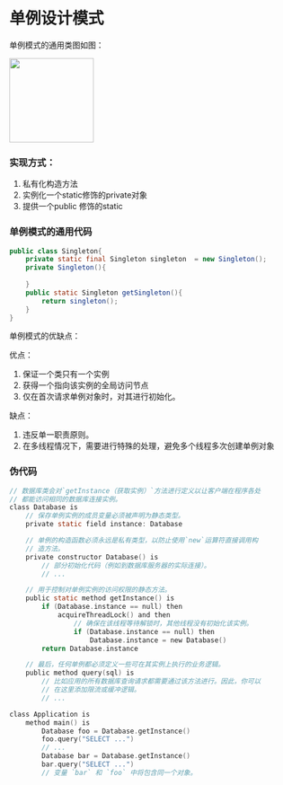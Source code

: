 

# 单例设计模式

单例模式的通用类图如图：

<img src="../../../../../image.png" height="150" />

### 实现方式：

1. 私有化构造方法
2. 实例化一个static修饰的private对象
3. 提供一个public 修饰的static



### 单例模式的通用代码

```java
public class Singleton{
    private static final Singleton singleton  = new Singleton();
   	private Singleton(){
        
    }
   	public static Singleton getSingleton(){
        return singleton();
    }
}
```

单例模式的优缺点：

优点：

1. 保证一个类只有一个实例
2. 获得一个指向该实例的全局访问节点
3. 仅在首次请求单例对象时，对其进行初始化。

缺点：

1. 违反单一职责原则。
2. 在多线程情况下，需要进行特殊的处理，避免多个线程多次创建单例对象

### 伪代码

```c
// 数据库类会对`getInstance（获取实例）`方法进行定义以让客户端在程序各处
// 都能访问相同的数据库连接实例。
class Database is
    // 保存单例实例的成员变量必须被声明为静态类型。
    private static field instance: Database

    // 单例的构造函数必须永远是私有类型，以防止使用`new`运算符直接调用构
    // 造方法。
    private constructor Database() is
        // 部分初始化代码（例如到数据库服务器的实际连接）。
        // ...

    // 用于控制对单例实例的访问权限的静态方法。
    public static method getInstance() is
        if (Database.instance == null) then
            acquireThreadLock() and then
                // 确保在该线程等待解锁时，其他线程没有初始化该实例。
                if (Database.instance == null) then
                    Database.instance = new Database()
        return Database.instance

    // 最后，任何单例都必须定义一些可在其实例上执行的业务逻辑。
    public method query(sql) is
        // 比如应用的所有数据库查询请求都需要通过该方法进行。因此，你可以
        // 在这里添加限流或缓冲逻辑。
        // ...

class Application is
    method main() is
        Database foo = Database.getInstance()
        foo.query("SELECT ...")
        // ...
        Database bar = Database.getInstance()
        bar.query("SELECT ...")
        // 变量 `bar` 和 `foo` 中将包含同一个对象。
```

